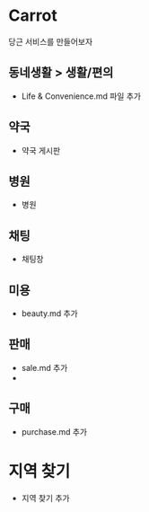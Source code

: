 # Carrot
당근 서비스를 만들어보자

## 동네생활 > 생활/편의
- Life & Convenience.md 파일 추가 

## 약국
- 약국 게시판

## 병원
- 병원

## 채팅
- 채팅창

## 미용
- beauty.md 추가

## 판매
- sale.md 추가
- 
## 구매
- purchase.md 추가

# 지역 찾기
- 지역 찾기 추가
